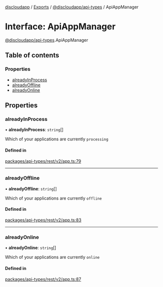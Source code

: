 [discloudapp](../README.md) / [Exports](../modules.md) / [@discloudapp/api-types](../modules/discloudapp_api_types.md) / ApiAppManager

# Interface: ApiAppManager

[@discloudapp/api-types](../modules/discloudapp_api_types.md).ApiAppManager

## Table of contents

### Properties

- [alreadyInProcess](discloudapp_api_types.ApiAppManager.md#alreadyinprocess)
- [alreadyOffline](discloudapp_api_types.ApiAppManager.md#alreadyoffline)
- [alreadyOnline](discloudapp_api_types.ApiAppManager.md#alreadyonline)

## Properties

### alreadyInProcess

• **alreadyInProcess**: `string`[]

Which of your applications are currently `processing`

#### Defined in

[packages/api-types/rest/v2/app.ts:79](https://github.com/discloud/discloud.app/blob/9c516a5/packages/api-types/rest/v2/app.ts#L79)

___

### alreadyOffline

• **alreadyOffline**: `string`[]

Which of your applications are currently `offline`

#### Defined in

[packages/api-types/rest/v2/app.ts:83](https://github.com/discloud/discloud.app/blob/9c516a5/packages/api-types/rest/v2/app.ts#L83)

___

### alreadyOnline

• **alreadyOnline**: `string`[]

Which of your applications are currently `online`

#### Defined in

[packages/api-types/rest/v2/app.ts:87](https://github.com/discloud/discloud.app/blob/9c516a5/packages/api-types/rest/v2/app.ts#L87)
